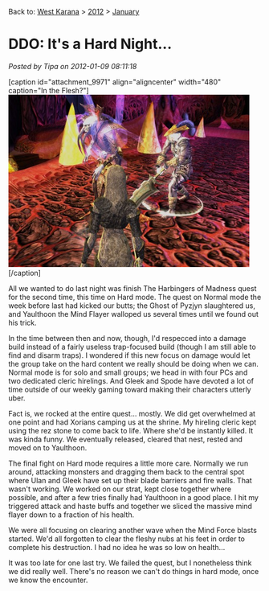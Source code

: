 Back to: [West Karana](/posts/westkarana.md) > [2012](/posts/2012/westkarana.md) > [January](./westkarana.md)
# DDO: It's a Hard Night...

*Posted by Tipa on 2012-01-09 08:11:18*

[caption id="attachment\_9971" align="aligncenter" width="480" caption="In the Flesh?"][![](../../../uploads/2012/01/dndclient-2012-01-08-23-22-52-51-480x343.jpg "In the Flesh?")](../../../uploads/2012/01/dndclient-2012-01-08-23-22-52-51.jpg)[/caption]

All we wanted to do last night was finish The Harbingers of Madness quest for the second time, this time on Hard mode. The quest on Normal mode the week before last had kicked our butts; the Ghost of Pyzjyn slaughtered us, and Yaulthoon the Mind Flayer walloped us several times until we found out his trick.

In the time between then and now, though, I'd respecced into a damage build instead of a fairly useless trap-focused build (though I am still able to find and disarm traps). I wondered if this new focus on damage would let the group take on the hard content we really should be doing when we can. Normal mode is for solo and small groups; we head in with four PCs and two dedicated cleric hirelings. And Gleek and Spode have devoted a lot of time outside of our weekly gaming toward making their characters utterly uber.

Fact is, we rocked at the entire quest... mostly. We did get overwhelmed at one point and had Xorians camping us at the shrine. My hireling cleric kept using the rez stone to come back to life. Where she'd be instantly killed. It was kinda funny. We eventually released, cleared that nest, rested and moved on to Yaulthoon.

The final fight on Hard mode requires a little more care. Normally we run around, attacking monsters and dragging them back to the central spot where Ulan and Gleek have set up their blade barriers and fire walls. That wasn't working. We worked on our strat, kept close together where possible, and after a few tries finally had Yaulthoon in a good place. I hit my triggered attack and haste buffs and together we sliced the massive mind flayer down to a fraction of his health.

We were all focusing on clearing another wave when the Mind Force blasts started. We'd all forgotten to clear the fleshy nubs at his feet in order to complete his destruction. I had no idea he was so low on health...

It was too late for one last try. We failed the quest, but I nonetheless think we did really well. There's no reason we can't do things in hard mode, once we know the encounter.
